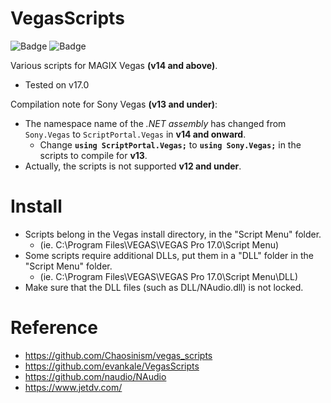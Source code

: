 # VegasScripts

![Badge](https://img.shields.io/badge/STATE-STABLE-green?style=flat-square)
![Badge](https://img.shields.io/badge/VERSION-4.12.20.0-orange?style=flat-square)

Various scripts for MAGIX Vegas **(v14 and above)**.
* Tested on v17.0

Compilation note for Sony Vegas **(v13 and under)**:
* The namespace name of the *.NET assembly* has changed from `Sony.Vegas` to `ScriptPortal.Vegas` in **v14 and onward**.
  * Change **`using ScriptPortal.Vegas;`** to **`using Sony.Vegas;`** in the scripts to compile for **v13**.
* Actually, the scripts is not supported **v12 and under**.

# Install
* Scripts belong in the Vegas install directory, in the "Script Menu" folder.
  * (ie. C:\Program Files\VEGAS\VEGAS Pro 17.0\Script Menu)
* Some scripts require additional DLLs, put them in a "DLL" folder in the "Script Menu" folder.
  * (ie. C:\Program Files\VEGAS\VEGAS Pro 17.0\Script Menu\DLL)
* Make sure that the DLL files (such as DLL/NAudio.dll) is not locked.

# Reference
* https://github.com/Chaosinism/vegas_scripts
* https://github.com/evankale/VegasScripts
* https://github.com/naudio/NAudio
* https://www.jetdv.com/
